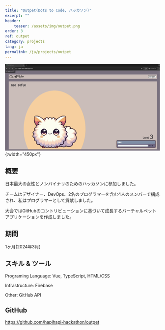 ```yaml
---
title: "Outpet(Dots to Code, ハッカソン)"
excerpt: ""
header:
    teaser: /assets/img/outpet.png
order: 3
ref: outpet
category: projects
lang: ja
permalink: /ja/projects/outpet
---
```

![teaser](/assets/img/outpet-wide.png){:width="450px"}

## 概要
日本最大の女性とノンバイナリのためのハッカソンに参加しました。

チームはデザイナー、DevOps、2名のプログラマーを含む4人のメンバーで構成され、私はプログラマーとして貢献しました。

大会ではGitHubのコントリビューションに基づいて成長するバーチャルペットアプリケーションを作成しました。

## 期間
1ヶ月(2024年3月)

## スキル & ツール
Programing Language: Vue, TypeScript, HTML/CSS

Infrastructure: Firebase

Other: GitHub API

## GitHub

https://github.com/hapihapi-hackathon/outpet